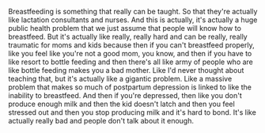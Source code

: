  Breastfeeding is something that really can be taught. So that they're actually like lactation consultants and nurses. And this is actually, it's actually a huge public health problem that we just assume that people will know how to breastfeed. But it's actually like really, really hard and can be really, really traumatic for moms and kids because then if you can't breastfeed properly, like you feel like you're not a good mom, you know, and then if you have to like resort to bottle feeding and then there's all like army of people who are like bottle feeding makes you a bad mother. Like I'd never thought about teaching that, but it's actually like a gigantic problem. Like a massive problem that makes so much of postpartum depression is linked to like the inability to breastfeed. And then if you're depressed, then like you don't produce enough milk and then the kid doesn't latch and then you feel stressed out and then you stop producing milk and it's hard to bond. It's like actually really bad and people don't talk about it enough.